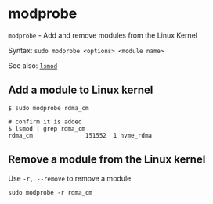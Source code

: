# modprobe

`modprobe` - Add and remove modules from the Linux Kernel

Syntax: `sudo modprobe <options> <module name>`

See also: [`lsmod`](lsmod.md)

## Add a module to Linux kernel
```
$ sudo modprobe rdma_cm

# confirm it is added
$ lsmod | grep rdma_cm
rdma_cm               151552  1 nvme_rdma
```

## Remove a module from the Linux kernel
Use `-r, --remove` to remove a module.
```
sudo modprobe -r rdma_cm
```
